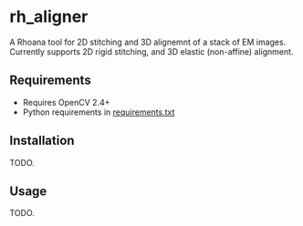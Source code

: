 # rh_aligner
A Rhoana tool for 2D stitching and 3D alignemnt of a stack of EM images.
Currently supports 2D rigid stitching, and 3D elastic (non-affine) alignment.

## Requirements
- Requires OpenCV 2.4+
- Python requirements in [requirements.txt](requirements.txt)

## Installation
TODO.


## Usage

TODO.

